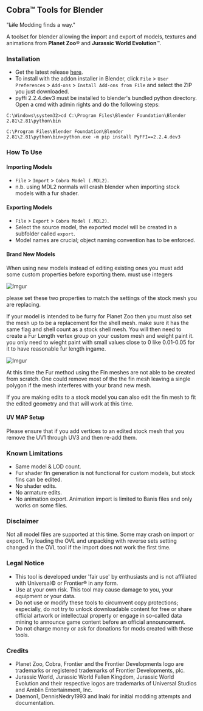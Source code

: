 ## Cobra™ Tools for Blender

"~~Life~~ Modding finds a way."

A toolset for blender allowing the import and export of models, textures and animations from **Planet Zoo**® and **Jurassic World Evolution**™.


### Installation
- Get the latest release [here](https://github.com/OpenNaja/cobra-blender/releases).
- To install with the addon installer in Blender, click `File` > `User Preferences` > `Add-ons` > `Install Add-ons from File` and select the ZIP you just downloaded.
- pyffi 2.2.4.dev3 must be installed to blender's bundled python directory. Open a cmd with admin rights and do the following steps:
```console
C:\Windows\system32>cd C:\Program Files\Blender Foundation\Blender 2.81\2.81\python\bin

C:\Program Files\Blender Foundation\Blender 2.81\2.81\python\bin>python.exe -m pip install PyFFI==2.2.4.dev3
```

### How To Use

#### Importing Models
- `File` > `Import` > `Cobra Model (.MDL2)`.
- n.b. using MDL2 normals will crash blender when importing stock models with a fur shader.

#### Exporting Models
- `File` > `Export` > `Cobra Model (.MDL2)`.
- Select the source model, the exported model will be created in a subfolder called `export`.
- Model names are crucial; object naming convention has to be enforced.

#### Brand New Models
When using new models instead of editing existing ones you must add some custom properties before exporting them. must use integers

![Imgur](https://i.imgur.com/4vmFAZy.png)

please set these two properties to match the settings of the stock mesh you are replacing.

If your model is intended to be furry for Planet Zoo then you must also set the mesh up to be a replacement for the shell mesh. make sure it has the same flag and shell count as a stock shell mesh. You will then need to create a Fur Length vertex group on your custom mesh and weight paint it. you only need to wieght paint with small values close to 0 like 0.01-0.05 for it to have reasonable fur length ingame. 

![Imgur](https://i.imgur.com/vHskqtP.png)

At this time the Fur method using the Fin meshes are not able to be created from scratch. One could remove most of the the fin mesh leaving a single polygon if the mesh interferes with your brand new mesh. 

If you are making edits to a stock model you can also edit the fin mesh to fit the edited geometry and that will work at this time. 

#### UV MAP Setup
Please ensure that if you add vertices to an edited stock mesh that you remove the UV1 through UV3 and then re-add them.


### Known Limitations
- Same model & LOD count.
- Fur shader fin generation is not functional for custom models, but stock fins can be edited.
- No shader edits.
- No armature edits.
- No animation export. Animation import is limited to Banis files and only works on some files.

### Disclaimer
Not all model files are supported at this time. Some may crash on import or export. Try loading the OVL and unpacking with reverse sets setting changed in the OVL tool if the import does not work the first time.

### Legal Notice
- This tool is developed under 'fair use' by enthusiasts and is not affiliated with Universal© or Frontier® in any form.
- Use at your own risk. This tool may cause damage to you, your equipment or your data.
- Do not use or modify these tools to circumvent copy protections; especially, do not try to unlock downloadable content for free or share official artwork or intellectual property or engage in so-called data mining to announce game content before an official announcement.
- Do not charge money or ask for donations for mods created with these tools.


### Credits
- Planet Zoo, Cobra, Frontier and the Frontier Developments logo are trademarks or registered trademarks of Frontier Developments, plc.
- Jurassic World, Jurassic World Fallen Kingdom, Jurassic World Evolution and their respective logos are trademarks of Universal Studios and Amblin Entertainment, Inc.
- Daemon1, DennisNedry1993 and Inaki for initial modding attempts and documentation.
